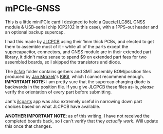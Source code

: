 # mPCIe-GNSS

This is a little miniPCIe card I designed to hold a [Quectel LC86L](https://www.quectel.com/product/lc86l.htm) GNSS module & USB-serial chip (CP2102 in this case), with a 1PPS-out header and an optional backup supercap.

I had this made by [JLCPCB](https://jlcpcb.com) using their 1mm thick PCBs, and elected to get them to assemble most of it - while all of the parts except the supercapacitor, connectors, and GNSS module are in their extended part library, it didn't make sense to spend $9 on extended part fees for two assembled boards, so I skipped the transistors and diode.

The [jlcfab](jlcfab/) folder contains gerbers and SMT assembly BOM/position files produced by [Jan Mrázek](https://github.com/yaqwsx)'s [KiKit](https://github.com/yaqwsx/KiKit), which I cannot recommend enough.
**IMPORTANT NOTE:** I am pretty sure that the supercap charging diode is backwards in the position file. If you give JLCPCB these files as-is, *please* verify the orientation of every part before submitting.

Jan's [jlcparts](https://yaqwsx.github.io/jlcparts/) app was also extremely useful in narrowing down part choices based on what JLCPCB have available.

**ANOTHER IMPORTANT NOTE**: as of this writing, I have not received the completed boards back, so I can't verify that they *actually work*. Will update this once that changes.
